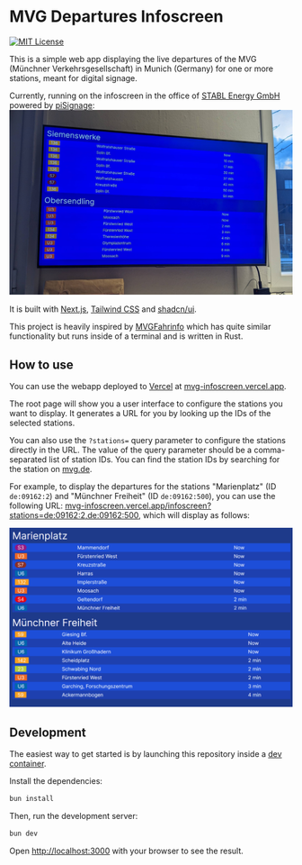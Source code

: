 # MVG Departures Infoscreen

[![MIT License](https://img.shields.io/badge/license-MIT-blue)](https://choosealicense.com/licenses/mit/)

This is a simple web app displaying the live departures of the MVG (Münchner Verkehrsgesellschaft) in Munich (Germany) for one or more stations, meant for digital signage.

Currently, running on the infoscreen in the office of [STABL Energy GmbH](https://stabl.com/) powered by [piSignage](https://pisignage.com/):
![MVG Infoscreen running on a display in our office](.github/images/monitor.jpg)

It is built with [Next.js](https://nextjs.org/), [Tailwind CSS](https://tailwindcss.com/) and [shadcn/ui](https://shadcn.com/).

This project is heavily inspired by [MVGFahrinfo](https://github.com/FaisalBinAhmed/MVGFahrinfo) which has quite similar functionality but runs inside of a terminal and is written in Rust.

## How to use

You can use the webapp deployed to [Vercel](https://vercel.com/dashboard) at [mvg-infoscreen.vercel.app](https://mvg-infoscreen.vercel.app/).

The root page will show you a user interface to configure the stations you want to display. It generates a URL for you by looking up the IDs of the selected stations.

You can also use the `?stations=` query parameter to configure the stations directly in the URL. The value of the query parameter should be a comma-separated list of station IDs. You can find the station IDs by searching for the station on [mvg.de](https://www.mvg.de/fahrinfo/).

For example, to display the departures for the stations "Marienplatz" (ID `de:09162:2`) and "Münchner Freiheit" (ID `de:09162:500`), you can use the following URL: [mvg-infoscreen.vercel.app/infoscreen?stations=de:09162:2,de:09162:500](https://mvg-infoscreen.vercel.app/infoscreen?stations=de:09162:2,de:09162:500), which will display as follows:

![Screenshot of the infoscreen](.github/images/screenshot.png)

## Development

The easiest way to get started is by launching this repository inside a [dev container](https://containers.dev/).

Install the dependencies:

```bash
bun install
```

Then, run the development server:

```bash
bun dev
```

Open [http://localhost:3000](http://localhost:3000) with your browser to see the result.
